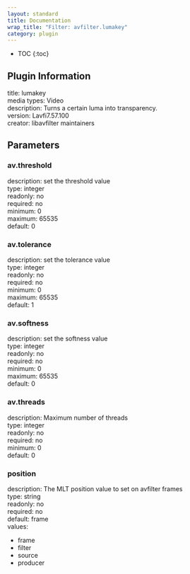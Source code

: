 ```yaml
---
layout: standard
title: Documentation
wrap_title: "Filter: avfilter.lumakey"
category: plugin
---
```

* TOC
{:toc}

## Plugin Information

title: lumakey  
media types:
Video  
description: Turns a certain luma into transparency.  
version: Lavfi7.57.100  
creator: libavfilter maintainers  

## Parameters

### av.threshold

  
description:
set the threshold value  
type: integer  
readonly: no  
required: no  
minimum: 0  
maximum: 65535  
default: 0  

### av.tolerance

  
description:
set the tolerance value  
type: integer  
readonly: no  
required: no  
minimum: 0  
maximum: 65535  
default: 1  

### av.softness

  
description:
set the softness value  
type: integer  
readonly: no  
required: no  
minimum: 0  
maximum: 65535  
default: 0  

### av.threads

  
description:
Maximum number of threads  
type: integer  
readonly: no  
required: no  
minimum: 0  
default: 0  

### position

  
description:
The MLT position value to set on avfilter frames  
type: string  
readonly: no  
required: no  
default: frame  
values:  

* frame
* filter
* source
* producer

